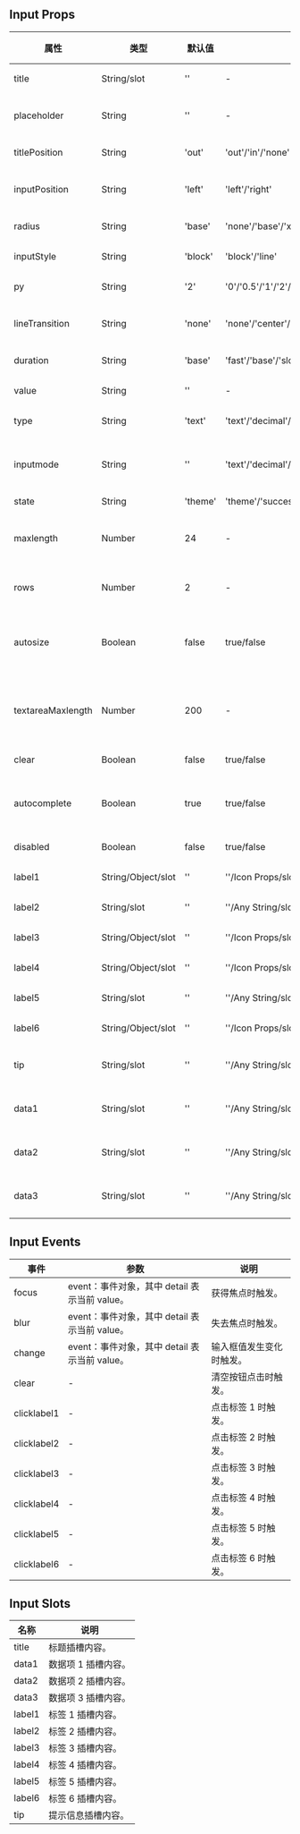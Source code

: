 ## Input Props

| 属性              | 类型               | 默认值  | 可选值                                                                             | 必传 | 说明                            |
| ----------------- | ------------------ | ------- | ---------------------------------------------------------------------------------- | ---- | ------------------------------- |
| title             | String/slot        | ''      | -                                                                                  | N    | 标题内容。                      |
| placeholder       | String             | ''      | -                                                                                  | N    | 输入框提示文本。                |
| titlePosition     | String             | 'out'   | 'out'/'in'/'none'                                                                  | N    | 标题位置。                      |
| inputPosition     | String             | 'left'  | 'left'/'right'                                                                     | N    | 输入框文字位置。                |
| radius            | String             | 'base'  | 'none'/'base'/'xl'/'full'                                                          | N    | 圆角风格。                      |
| inputStyle        | String             | 'block' | 'block'/'line'                                                                     | N    | 输入框风格。                    |
| py                | String             | '2'     | '0'/'0.5'/'1'/'2'/'3'/'4'/'6'                                                      | N    | 垂直间距。                      |
| lineTransition    | String             | 'none'  | 'none'/'center'/'left'                                                             | N    | 线性过渡位置。                  |
| duration          | String             | 'base'  | 'fast'/'base'/'slow'/'slower'                                                      | N    | 过渡时间。                      |
| value             | String             | ''      | -                                                                                  | N    | 输入框值。                      |
| type              | String             | 'text'  | 'text'/'decimal'/'email'/'none'/'numeric'/'search'/'tel'/'url'/'password'/'number' | N    | 输入框类型。                    |
| inputmode         | String             | ''      | 'text'/'decimal'/'email'/'none'/'numeric'/'search'/'tel'/'url'                     | N    | 指定输入的数据类型。            |
| state             | String             | 'theme' | 'theme'/'success'/'warning'/'error'/'info'                                         | N    | 状态。                          |
| maxlength         | Number             | 24      | -                                                                                  | N    | 最多可输入文本长度。            |
| rows              | Number             | 2       | -                                                                                  | N    | textarea 时行数。               |
| autosize          | Boolean            | false   | true/false                                                                         | N    | textarea 时是否自动调整高度。   |
| textareaMaxlength | Number             | 200     | -                                                                                  | N    | textarea 时最多可输入文本长度。 |
| clear             | Boolean            | false   | true/false                                                                         | N    | 是否可清空。                    |
| autocomplete      | Boolean            | true    | true/false                                                                         | N    | 是否开启自动填充功能。          |
| disabled          | Boolean            | false   | true/false                                                                         | N    | 是否禁用。                      |
| label1            | String/Object/slot | ''      | ''/Icon Props/slot                                                                 | N    | 标签 1 内容。                   |
| label2            | String/slot        | ''      | ''/Any String/slot                                                                 | N    | 标签 2 内容。                   |
| label3            | String/Object/slot | ''      | ''/Icon Props/slot                                                                 | N    | 标签 3 内容。                   |
| label4            | String/Object/slot | ''      | ''/Icon Props/slot                                                                 | N    | 标签 4 内容。                   |
| label5            | String/slot        | ''      | ''/Any String/slot                                                                 | N    | 标签 5 内容。                   |
| label6            | String/Object/slot | ''      | ''/Icon Props/slot                                                                 | N    | 标签 6 内容。                   |
| tip               | String/slot        | ''      | ''/Any String/slot                                                                 | N    | 提示信息内容。                  |
| data1             | String/slot        | ''      | ''/Any String/slot                                                                 | N    | 数据项 1 内容。                 |
| data2             | String/slot        | ''      | ''/Any String/slot                                                                 | N    | 数据项 2 内容。                 |
| data3             | String/slot        | ''      | ''/Any String/slot                                                                 | N    | 数据项 3 内容。                 |

## Input Events

| 事件        | 参数                                          | 说明                     |
| ----------- | --------------------------------------------- | ------------------------ |
| focus       | event：事件对象，其中 detail 表示当前 value。 | 获得焦点时触发。         |
| blur        | event：事件对象，其中 detail 表示当前 value。 | 失去焦点时触发。         |
| change      | event：事件对象，其中 detail 表示当前 value。 | 输入框值发生变化时触发。 |
| clear       | -                                             | 清空按钮点击时触发。     |
| clicklabel1 | -                                             | 点击标签 1 时触发。      |
| clicklabel2 | -                                             | 点击标签 2 时触发。      |
| clicklabel3 | -                                             | 点击标签 3 时触发。      |
| clicklabel4 | -                                             | 点击标签 4 时触发。      |
| clicklabel5 | -                                             | 点击标签 5 时触发。      |
| clicklabel6 | -                                             | 点击标签 6 时触发。      |

## Input Slots

| 名称   | 说明                |
| ------ | ------------------- |
| title  | 标题插槽内容。      |
| data1  | 数据项 1 插槽内容。 |
| data2  | 数据项 2 插槽内容。 |
| data3  | 数据项 3 插槽内容。 |
| label1 | 标签 1 插槽内容。   |
| label2 | 标签 2 插槽内容。   |
| label3 | 标签 3 插槽内容。   |
| label4 | 标签 4 插槽内容。   |
| label5 | 标签 5 插槽内容。   |
| label6 | 标签 6 插槽内容。   |
| tip    | 提示信息插槽内容。  |
